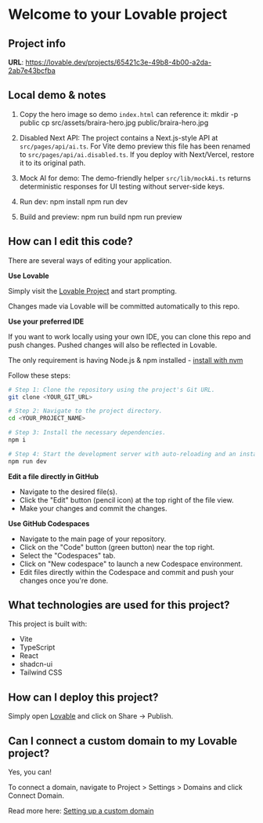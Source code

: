# Welcome to your Lovable project

## Project info

**URL**: https://lovable.dev/projects/65421c3e-49b8-4b00-a2da-2ab7e43bcfba

## Local demo & notes

1. Copy the hero image so demo `index.html` can reference it:
   mkdir -p public
   cp src/assets/braira-hero.jpg public/braira-hero.jpg

2. Disabled Next API:
   The project contains a Next.js-style API at `src/pages/api/ai.ts`. For Vite demo preview this file has been renamed to `src/pages/api/ai.disabled.ts`. If you deploy with Next/Vercel, restore it to its original path.

3. Mock AI for demo:
   The demo-friendly helper `src/lib/mockAi.ts` returns deterministic responses for UI testing without server-side keys.

4. Run dev:
   npm install
   npm run dev

5. Build and preview:
   npm run build
   npm run preview


## How can I edit this code?

There are several ways of editing your application.

**Use Lovable**

Simply visit the [Lovable Project](https://lovable.dev/projects/65421c3e-49b8-4b00-a2da-2ab7e43bcfba) and start prompting.

Changes made via Lovable will be committed automatically to this repo.

**Use your preferred IDE**

If you want to work locally using your own IDE, you can clone this repo and push changes. Pushed changes will also be reflected in Lovable.

The only requirement is having Node.js & npm installed - [install with nvm](https://github.com/nvm-sh/nvm#installing-and-updating)

Follow these steps:

```sh
# Step 1: Clone the repository using the project's Git URL.
git clone <YOUR_GIT_URL>

# Step 2: Navigate to the project directory.
cd <YOUR_PROJECT_NAME>

# Step 3: Install the necessary dependencies.
npm i

# Step 4: Start the development server with auto-reloading and an instant preview.
npm run dev
```

**Edit a file directly in GitHub**

- Navigate to the desired file(s).
- Click the "Edit" button (pencil icon) at the top right of the file view.
- Make your changes and commit the changes.

**Use GitHub Codespaces**

- Navigate to the main page of your repository.
- Click on the "Code" button (green button) near the top right.
- Select the "Codespaces" tab.
- Click on "New codespace" to launch a new Codespace environment.
- Edit files directly within the Codespace and commit and push your changes once you're done.

## What technologies are used for this project?

This project is built with:

- Vite
- TypeScript
- React
- shadcn-ui
- Tailwind CSS

## How can I deploy this project?

Simply open [Lovable](https://lovable.dev/projects/65421c3e-49b8-4b00-a2da-2ab7e43bcfba) and click on Share -> Publish.

## Can I connect a custom domain to my Lovable project?

Yes, you can!

To connect a domain, navigate to Project > Settings > Domains and click Connect Domain.

Read more here: [Setting up a custom domain](https://docs.lovable.dev/tips-tricks/custom-domain#step-by-step-guide)

